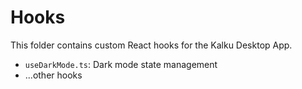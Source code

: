 # Hooks

This folder contains custom React hooks for the Kalku Desktop App.

- `useDarkMode.ts`: Dark mode state management
- ...other hooks
